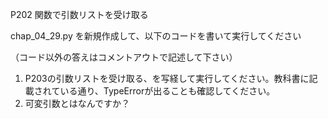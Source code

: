 P202 関数で引数リストを受け取る

chap_04_29.py を新規作成して、以下のコードを書いて実行してください

（コード以外の答えはコメントアウトで記述して下さい）

1. P203の引数リストを受け取る、を写経して実行してください。教科書に記載されている通り、TypeErrorが出ることも確認してください。
1. 可変引数とはなんですか？

